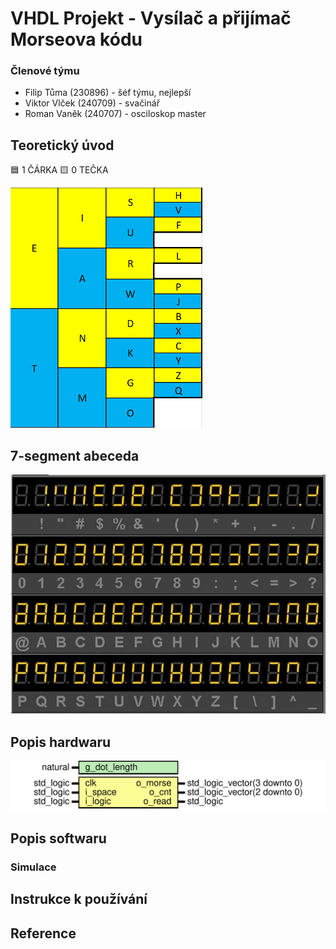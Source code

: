 # VHDL Projekt - Vysílač a přijímač Morseova kódu

### Členové týmu
* Filip Tůma (230896) - šéf týmu, nejlepší
* Viktor Vlček (240709) - svačinář
* Roman Vaněk (240707) - osciloskop master

## Teoretický úvod
:blue_square: 1 ČÁRKA     :yellow_square: 0 TEČKA

![image](https://github.com/vanekroman/digital-electronics-project/blob/main/Morse_abeceda.png)

## 7-segment abeceda
![image](7_seg_alphabet.jpg)

## Popis hardwaru
![Period check](doc/period_cnt.svg)    

## Popis softwaru
### Simulace

## Instrukce k používání

## Reference

